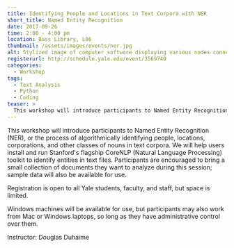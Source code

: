 ```yaml
---
title: Identifying People and Locations in Text Corpora with NER
short_title: Named Entity Recognition
date: 2017-09-26
time: 2:00 - 4:00 pm
location: Bass Library, L06
thumbnail: /assets/images/events/ner.jpg
alt: Stylized image of computer software displaying various nodes connected to each other against background of vertically-scrolling binary code.
registerurl: http://schedule.yale.edu/event/3569740
categories:
  - Workshop
tags:
  - Text Analysis
  - Python
  - Coding
teaser: >
  This workshop will introduce participants to Named Entity Recognition (NER), or the process of algorithmically identifying people, locations, corporations, and other classes of nouns in text corpora. We will help users install and run Stanford's flagship CoreNLP (Natural Language Processing) toolkit to identify entities in text files.
---
```

This workshop will introduce participants to Named Entity Recognition (NER), or the process of algorithmically identifying people, locations, corporations, and other classes of nouns in text corpora. We will help users install and run Stanford's flagship CoreNLP (Natural Language Processing) toolkit to identify entities in text files. Participants are encouraged to bring a small collection of documents they want to analyze during this session; sample data will also be available for use.

Registration is open to all Yale students, faculty, and staff, but space is limited.

Windows machines will be available for use, but participants may also work from Mac or Windows laptops, so long as they have administrative control over them.

Instructor: Douglas Duhaime
